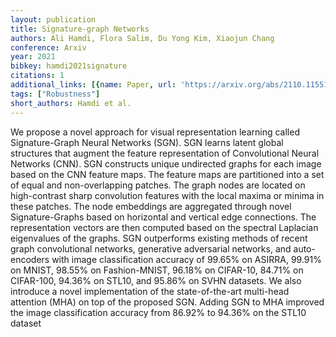 ```yaml
---
layout: publication
title: Signature-graph Networks
authors: Ali Hamdi, Flora Salim, Du Yong Kim, Xiaojun Chang
conference: Arxiv
year: 2021
bibkey: hamdi2021signature
citations: 1
additional_links: [{name: Paper, url: 'https://arxiv.org/abs/2110.11551'}]
tags: ["Robustness"]
short_authors: Hamdi et al.
---
```

We propose a novel approach for visual representation learning called
Signature-Graph Neural Networks (SGN). SGN learns latent global structures that
augment the feature representation of Convolutional Neural Networks (CNN). SGN
constructs unique undirected graphs for each image based on the CNN feature
maps. The feature maps are partitioned into a set of equal and non-overlapping
patches. The graph nodes are located on high-contrast sharp convolution
features with the local maxima or minima in these patches. The node embeddings
are aggregated through novel Signature-Graphs based on horizontal and vertical
edge connections. The representation vectors are then computed based on the
spectral Laplacian eigenvalues of the graphs. SGN outperforms existing methods
of recent graph convolutional networks, generative adversarial networks, and
auto-encoders with image classification accuracy of 99.65% on ASIRRA, 99.91% on
MNIST, 98.55% on Fashion-MNIST, 96.18% on CIFAR-10, 84.71% on CIFAR-100, 94.36%
on STL10, and 95.86% on SVHN datasets. We also introduce a novel implementation
of the state-of-the-art multi-head attention (MHA) on top of the proposed SGN.
Adding SGN to MHA improved the image classification accuracy from 86.92% to
94.36% on the STL10 dataset